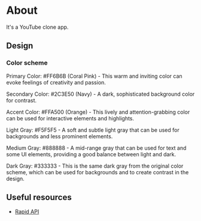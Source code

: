 # About
It's a YouTube clone app.

## Design
### Color scheme
Primary Color: #FF6B6B (Coral Pink) - This warm and inviting color can evoke feelings of creativity and passion.

Secondary Color: #2C3E50 (Navy) - A dark, sophisticated background color for contrast.

Accent Color: #FFA500 (Orange) - This lively and attention-grabbing color can be used for interactive elements and highlights.

Light Gray: #F5F5F5 - A soft and subtle light gray that can be used for backgrounds and less prominent elements.

Medium Gray: #888888 - A mid-range gray that can be used for text and some UI elements, providing a good balance between light and dark.

Dark Gray: #333333 - This is the same dark gray from the original color scheme, which can be used for backgrounds and to create contrast in the design.

## Useful resources

* [Rapid API](https://rapidapi.com/ytdlfree/api/youtube-v31?utm_source=youtube.com%2FJavaScriptMastery&utm_medium=referral&utm_campaign=DevRel)

